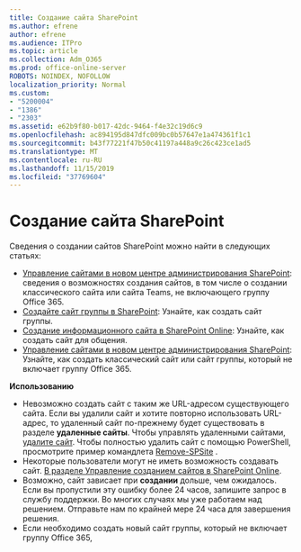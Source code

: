 ```yaml
---
title: Создание сайта SharePoint
ms.author: efrene
author: efrene
ms.audience: ITPro
ms.topic: article
ms.collection: Adm_O365
ms.prod: office-online-server
ROBOTS: NOINDEX, NOFOLLOW
localization_priority: Normal
ms.custom:
- "5200004"
- "1386"
- "2303"
ms.assetid: e62b9f80-b017-42dc-9464-f4e32c19d6c9
ms.openlocfilehash: ac894195d847dfc009bc0b57647e1a474361f1c1
ms.sourcegitcommit: b43f77221f47b50c41197a448a9c26c423ce1ad5
ms.translationtype: MT
ms.contentlocale: ru-RU
ms.lasthandoff: 11/15/2019
ms.locfileid: "37769604"
---
```

# <a name="create-a-sharepoint-site"></a>Создание сайта SharePoint

Сведения о создании сайтов SharePoint можно найти в следующих статьях:
- [Управление сайтами в новом центре администрирования SharePoint](https://docs.microsoft.com/sharepoint/manage-site-creation): сведения о возможностях создания сайтов, в том числе о создании классического сайта или сайта Teams, не включающего группу Office 365.
- [Создайте сайт группы в SharePoint](https://support.office.com/article/create-a-team-site-in-sharepoint-ef10c1e7-15f3-42a3-98aa-b5972711777d): Узнайте, как создать сайт группы.
- [Создание информационного сайта в SharePoint Online](https://support.office.com/article/7fb44b20-a72f-4d2c-9173-fc8f59ba50eb): Узнайте, как создать сайт для общения.
- [Управление сайтами в новом центре администрирования SharePoint](https://docs.microsoft.com/sharepoint/manage-sites-in-new-admin-center#create-a-site): Узнайте, как создать классический сайт или сайт группы, который не включает группу Office 365.


  
**Использованию**
- Невозможно создать сайт с таким же URL-адресом существующего сайта. Если вы удалили сайт и хотите повторно использовать URL-адрес, то удаленный сайт по-прежнему будет существовать в разделе **удаленные сайты**. Чтобы управлять удаленными сайтами, [удалите сайт](https://docs.microsoft.com/sharepoint/manage-sites-in-new-admin-center#delete-a-site). Чтобы полностью удалить сайт с помощью PowerShell, просмотрите пример командлета [Remove-SPSite](https://docs.microsoft.com/sharepoint/manage-sites-in-new-admin-center#delete-a-site) .
- Некоторые пользователи могут не иметь возможность создавать сайт. [В разделе Управление созданием сайтов в SharePoint Online](https://docs.microsoft.com/sharepoint/manage-site-creation).
- Возможно, сайт зависает при **создании** дольше, чем ожидалось. Если вы пропустили эту ошибку более 24 часов, запишите запрос в службу поддержки. Во многих случаях мы уже работаем над решением. Отправьте нам по крайней мере 24 часа для завершения решения.
- Если необходимо создать новый сайт группы, который не включает группу Office 365, 


